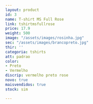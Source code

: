 ```yaml
---
layout: product
id: 3
name: T-shirt MS Full Rose
link: tshirtmsfullrose
price: 17.9
weight: 500
image: "/assets/images/rosinha.jpg"
sec: "/assets/images/brancopreto.jpg"
thir: ''
categoria: tshirts
att: padrao
color:
- Preto
- Vermelho
discrip: vermelho preto rose
novo: true
maisvendidos: true
stock: sim

---
```

